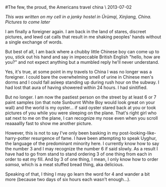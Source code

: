 <!-- layout: post
title: The few, the proud, the Americans
categories:
- travel
- china
-->
#The few, the proud, the Americans
<tag>travel</tag> <tag>china</tag> \\ 2013-07-02


*This was written on my cell in a janky hostel in Ürümqi, Xinjiang, China. Pictures to come later*

I am finally a foreigner again. I am back in the land of stares, discreet pictures, and lewd cat calls that result in me shaking peoples' hands without a single exchange of words. 

But best of all, I am back where a chubby little Chinese boy can come up to you, stick out his hand and say in impeccable British English "hello, how are you?" and not expect anything but a mumbled reply he'll never understand. 
<!-- more -->

Yes, it's true, at some point in my travels to China I was no longer was a foreigner. I could bare the overwhelming smell of urine in Chinese men's dorms and I could fall asleep standing up during rush hour on the subway. I had lost that aura of having showered within 24 hours. I had sinitified. 

But no longer. I am now the pastiest person on the street by at least 6 or 7 paint samples (on that note Sunburnt White Boy would look great on your wall) and the world is my oyster... if said oyster stared back at you or took pictures of you while you were sleeping on the plane. That's right girl who sat next to me on the plane, I can recognize my nose even when you scroll reaaaallly fast to show me another picture. 

However, this is not to say I've only been basking in my post-looking-like-harry-potter resurgence of fame. I have been attempting to speak Uyghur, the language of the predominant minority here. I currently know how to say the number 3 and I may recognize the number 6 if said slowly. As a result I have had to go from stand to stand ordering 3 of one thing from each in order to eat my fill. And by 3 of one thing, I mean, I only know how to order *samsa*, which is a meat stuffed bread thing, aka delicious. 

Speaking of that, I thing I may go learn the word for 4 and wander a bit more (because two days of six hours each wasn't enough...). 


